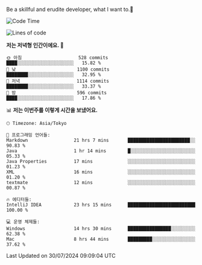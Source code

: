 Be a skillful and erudite developer, what I want to.👶

<!--START_SECTION:waka-->
![Code Time](http://img.shields.io/badge/Code%20Time-1%2C104%20hrs%2036%20mins-blue)

![Lines of code](https://img.shields.io/badge/%EC%A0%80%EB%8A%94%20%EC%97%AC%ED%83%9C%EA%B9%8C%EC%A7%80%20-2.7%20million%20%EC%A4%84%EC%9D%98%20%EC%BD%94%EB%93%9C%EB%A5%BC%20%EC%9E%91%EC%84%B1%ED%96%88%EC%96%B4%EC%9A%94.-blue)

**저는 저녁형 인간이에요. 🦉** 

```text
🌞 아침                     528 commits         ████░░░░░░░░░░░░░░░░░░░░░   15.82 % 
🌆 낮　                     1100 commits        ████████░░░░░░░░░░░░░░░░░   32.95 % 
🌃 저녁                     1114 commits        ████████░░░░░░░░░░░░░░░░░   33.37 % 
🌙 밤　                     596 commits         ████░░░░░░░░░░░░░░░░░░░░░   17.86 % 
```


📊 **저는 이번주를 이렇게 시간을 보냈어요.** 

```text
🕑︎ Timezone: Asia/Tokyo

💬 프로그래밍 언어들: 
Markdown                 21 hrs 7 mins       ███████████████████████░░   90.83 % 
Java                     1 hr 14 mins        █░░░░░░░░░░░░░░░░░░░░░░░░   05.33 % 
Java Properties          17 mins             ░░░░░░░░░░░░░░░░░░░░░░░░░   01.23 % 
XML                      16 mins             ░░░░░░░░░░░░░░░░░░░░░░░░░   01.20 % 
textmate                 12 mins             ░░░░░░░░░░░░░░░░░░░░░░░░░   00.87 % 

🔥 에디터들: 
IntelliJ IDEA            23 hrs 15 mins      █████████████████████████   100.00 % 

💻 운영 체제들: 
Windows                  14 hrs 30 mins      ████████████████░░░░░░░░░   62.38 % 
Mac                      8 hrs 44 mins       █████████░░░░░░░░░░░░░░░░   37.62 % 
```


 Last Updated on 30/07/2024 09:09:04 UTC
<!--END_SECTION:waka-->
